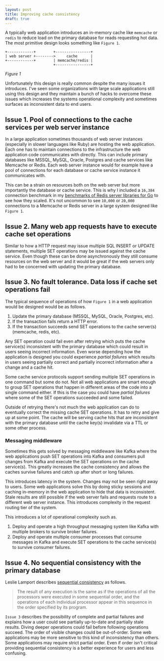 ```yaml
---
layout: post
title: Improving cache consistency
draft: true
---
```


A typically web application introduces an in-memory cache like `memcache` or `redis` to reduce load on the primary database for reads requesting hot data. The most primitive design looks something like `Figure 1`.

```
+------------+        +----------------+
| web server +-------->     cache      |
+------------+        | memcache/redis |
                      +----------------+
```
_Figure 1_

Unfortunately this design is really common despite the many issues it introduces. I've seen some organizations with large scale applications still using this design and they maintain a bunch of hacks to overcome these issues which increases the systems operational complexity and sometimes surfaces as inconsistent data to end users.

## Issue 1. Pool of connections to the cache services per web server instance
In a large application sometimes thousands of web server instances (especially in slower languages like Ruby) are hosting the web application. Each one has to maintain connections to the infrastructure the web application code communicates with directly. This can include primary databases like MSSQL, MySQL, Oracle, Postgres and cache services like Memcache or Redis. Each web server instance would for example have a pool of connections for each database or cache service instance it communicates with.

This can be a strain on resources both on the web server but more importantly the database or cache service. This is why I included a `16,384` connection benchmark in my [benchmarks of Redis server libraries for Go](http://simongui.github.io/2016/10/24/benchmarking-go-redis-server-libraries.html) to see how they scaled. It's not uncommon to see `10,000` or `20,000` connections to a Memcache or Redis server in a large system designed like `Figure 1`.

## Issue 2. Many web app requests have to execute cache set operations
Similar to how a HTTP request may issue multiple SQL INSERT or UPDATE statements, multiple SET operations may be issued against the cache service. Even though these can be done asynchronously they still consume resources on the web server and it would be great if the web servers only had to be concerned with updating the primary database.

## Issue 3. No fault tolerance. Data loss if cache set operations fail
The typical sequence of operations of how `Figure 1` in a web application would be designed would be as follows.

1. Update the primary database (MSSQL, MySQL, Oracle, Postgres, etc).
1. If the transaction fails return a HTTP error.
1. If the transaction succeeds send SET operations to the cache server(s) (memcache, redis, etc).

Any SET operation could fail even after retrying which puts the cache service(s) inconsistent with the primary database which could result in users seeing incorrect information. Even worse depending how the application is designed you could experience _partial failures_ which results in users seeing partially correct and partially incorrect information after a change and a cache hit.

Some cache service protocols support sending multiple SET operations in one command but some do not. Not all web applications are smart enough to group SET operations that happen in different areas of the code into a single command either. If this is the case you could have _partial failures_ where some of the SET operations succeeded and some failed.

Outside of retrying there's not much the web application can do to eventually correct the missing cache SET operations. It has to retry and give up at some point. The cache will be serving cache hits that are inconsistent with the primary database until the cache key(s) invalidate via a TTL or some other process.

### Messaging middleware
Sometimes this gets solved by messaging middleware like Kafka where the web applications push SET operations into Kafka and consumers pull changes from Kafka and execute the SET operations on the cache service(s). This greatly increases the cache consistency and allows the caches survive failures and catch up after short or long failures.

This introduces latency in the system. Changes may not be seen right away to users. Some web applications solve this by doing sticky sessions and caching in-memory in the web application to hide that data is inconsistent. Stale results are still possible if the web server fails and requests route to a different web server instance. This introduces complexity in the request routing tier of the system.

This introduces a lot of operational complexity such as.

1. Deploy and operate a high throughput messaging system like Kafka with multiple brokers to survive broker failures.
1. Deploy and operate multiple consumer processes that consume messages in Kafka and execute SET operations to the cache service(s) to survive consumer failures.



## Issue 4. No sequential consistency with the primary database
Leslie Lamport describes [sequential consistency](http://research.microsoft.com/en-us/um/people/lamport/pubs/lamport-how-to-make.pdf) as follows.

> The result of any execution is the same as if the operations of all the processors were executed in some sequential order, and the operations of each individual processor appear in this sequence in the order specified by its program.

`Issue 3` describes the possibility of complete and partial failures and explains how a user could see partially up-to-date and partially stale results. Diving deeper operations could fail before following operations succeed. The order of visible changes could be out-of-order. Some web applications may be more sensitive to this kind of inconsistency than others. Some applications may require strict partial order. Even if order isn't critical providing sequential consistency is a better experience for users and less confusing.
